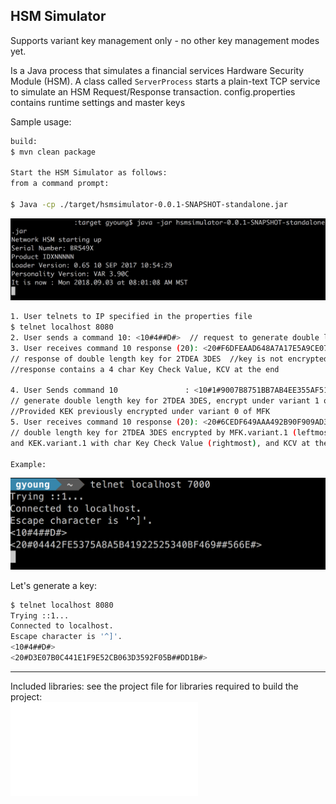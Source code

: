 ## HSM Simulator

Supports variant key management only - no other key management modes yet.

Is a Java process that simulates a financial services Hardware Security Module (HSM). 
A class called `ServerProcess` starts a plain-text TCP service to simulate an HSM Request/Response transaction. 
config.properties contains runtime settings and master keys

Sample usage:
```bash
build:
$ mvn clean package

Start the HSM Simulator as follows:
from a command prompt:

$ Java -cp ./target/hsmsimulator-0.0.1-SNAPSHOT-standalone.jar
```    
![boot](./docs/boot.png)    
    
```bash   
1. User telnets to IP specified in the properties file 
$ telnet localhost 8080
2. User sends a command 10: <10#4##D#>  // request to generate double length key for 2TDEA TripleDES
3. User receives command 10 response (20): <20#F6DFEAAD648A7A17E5A9CE0796440D9D##63E0#>   
// response of double length key for 2TDEA 3DES  //key is not encrypted by any master key, 
//response contains a 4 char Key Check Value, KCV at the end

4. User Sends command 10			   : <10#1#9007B8751BB7AB4EE355AF51A716113F#D#>    
// generate double length key for 2TDEA 3DES, encrypt under variant 1 of the MFK and variant 1 or KEK, 
//Provided KEK previously encrypted under variant 0 of MFK
5. User receives command 10 response (20): <20#6CEDF649AAA492B90F909AD3A6D2D54F#64B343D9C5AB8C8692122EFDA11D62F6#07CB#>
// double length key for 2TDEA 3DES encrypted by MFK.variant.1 (leftmost
and KEK.variant.1 with char Key Check Value (rightmost), and KCV at the right end     

Example:    
```    
![command 10](./docs/command10.png)     


Let's generate a key:     
```bash
$ telnet localhost 8080
Trying ::1...
Connected to localhost.
Escape character is '^]'.
<10#4##D#>
<20#D3E07B0C441E1F9E52CB063D3592F05B##DD1B#>
```
---

Included libraries: see the project file for libraries required to build the project:     
![libraries](./pom.xml)   
